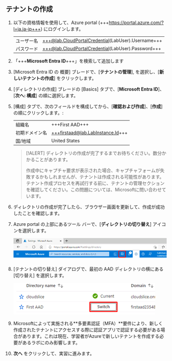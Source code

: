 ## テナントの作成

1. 以下の資格情報を使用して、Azure portal (+++https://portal.azure.com/?l=ja.ja-jp+++) にログインします。

    |||
    |--|--|
    |ユーザー名|+++@lab.CloudPortalCredential(LabUser).Username+++|
    |パスワード|+++@lab.CloudPortalCredential(LabUser).Password+++|

1. 「+++**Microsoft Entra ID**+++」を検索して追加します

1. [Microsoft Entra ID の 概要] ブレードで、[**テナントの管理**], を選択し、[**新しいテナントの作成**] をクリックします。

1. [ディレクトリの作成] ブレードの [Basics] タブで、[**Microsoft Entra ID**]、[**次へ: 構成**] の順に選択します。

1. [構成] タブで、次のフィールドを構成してから、[**確認および作成**]、[**作成**] の順にクリックします。: 

    |||
    |--|--|
    |組織名|+++First AAD+++|
    |初期ドメイン名|+++firstaad@lab.LabInstance.Id+++|
    |国/地域|United States|

    >[!ALERT] ディレクトリの作成が完了するまでお待ちください。数分かかることがあります。
    >
    > 作成中にキャプチャ要求が表示された場合、キャプチャフォームが失敗するかもしれませんが、テナントは作成される可能性があります。テナント作成プロセスを再試行する前に、テナントの管理セクションを確認してください。この問題については、Microsoftに問い合わせています。

1. ディレクトリの作成が完了したら、ブラウザー画面を更新して、作成が成功したことを確認します。

1. Azure portal の上部にあるツール バーで、[**ディレクトリの切り替え**] アイコンを選択します。

    ![SwitchDir](images/SwitchDir.png)

1. [テナントの切り替え] ダイアログで、最初の AAD ディレクトリの横にある [切り替え] を選択します。

    ![SwitchTen](images/SwitchTen.png)

1. Microsoftによって実施される**多要素認証（MFA）**要件により、新しく作成されたテナントにアクセスする際に認証アプリで認証する必要がある場合があります。これは現在、学習者がAzureで新しいテナントを作成する必要があるラボにのみ影響します。

1. **次へ** をクリックして、実習に進みます。
